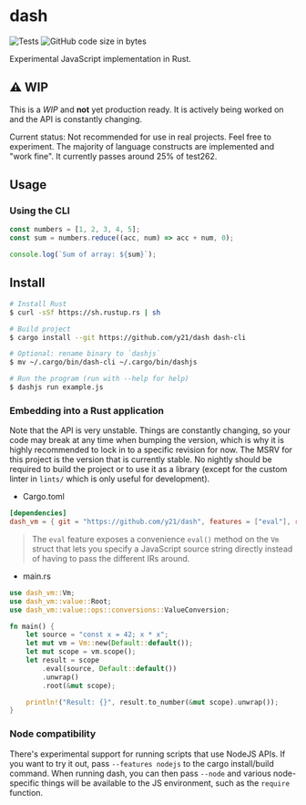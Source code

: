 # dash

![Tests](https://github.com/y21/dash/actions/workflows/test.yml/badge.svg)
![GitHub code size in bytes](https://img.shields.io/github/languages/code-size/y21/dash)

Experimental JavaScript implementation in Rust.

## ⚠️ WIP

This is a _WIP_ and **not** yet production ready. It is actively being worked on and the API is constantly changing.

Current status: Not recommended for use in real projects. Feel free to experiment. The majority of language constructs are implemented and "work fine". It currently passes around 25% of test262.

## Usage

### Using the CLI

```js
const numbers = [1, 2, 3, 4, 5];
const sum = numbers.reduce((acc, num) => acc + num, 0);

console.log(`Sum of array: ${sum}`);
```

## Install

```sh
# Install Rust
$ curl -sSf https://sh.rustup.rs | sh

# Build project
$ cargo install --git https://github.com/y21/dash dash-cli

# Optional: rename binary to `dashjs`
$ mv ~/.cargo/bin/dash-cli ~/.cargo/bin/dashjs

# Run the program (run with --help for help)
$ dashjs run example.js
```

### Embedding into a Rust application

Note that the API is very unstable. Things are constantly changing, so your code may break at any time when bumping the version, which is why it is highly recommended to lock in to a specific revision for now.
The MSRV for this project is the version that is currently stable. No nightly should be required to build the project or to use it as a library (except for the custom linter in `lints/` which is only useful for development).

- Cargo.toml

```toml
[dependencies]
dash_vm = { git = "https://github.com/y21/dash", features = ["eval"], rev = "9401b84" }
```

> The `eval` feature exposes a convenience `eval()` method on the `Vm` struct
> that lets you specify a JavaScript source string directly instead of having to pass the different IRs around.

- main.rs

```rs
use dash_vm::Vm;
use dash_vm::value::Root;
use dash_vm::value::ops::conversions::ValueConversion;

fn main() {
    let source = "const x = 42; x * x";
    let mut vm = Vm::new(Default::default());
    let mut scope = vm.scope();
    let result = scope
        .eval(source, Default::default())
        .unwrap()
        .root(&mut scope);

    println!("Result: {}", result.to_number(&mut scope).unwrap());
}
```

### Node compatibility

There's experimental support for running scripts that use NodeJS APIs. If you want to try it out, pass `--features nodejs` to the cargo install/build command.
When running dash, you can then pass `--node` and various node-specific things will be available to the JS environment, such as the `require` function.
